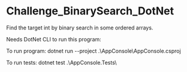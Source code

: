 # Challenge_BinarySearch_DotNet
Find the target int by binary search in some ordered arrays.

Needs DotNet CLI to run this program:

To run program:
dotnet run --project .\AppConsole\AppConsole.csproj

To run tests:
dotnet test .\AppConsole.Tests\
